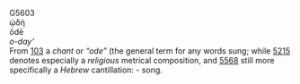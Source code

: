 G5603  
ᾠδή  
ōdē  
*o-day‘*  
From [103](g0103) a *chant* or *“ode”* (the general term for any words
sung; while [5215](g5215) denotes especially a *religious* metrical
composition, and [5568](g5568) still more specifically a *Hebrew*
cantillation: - song.  
